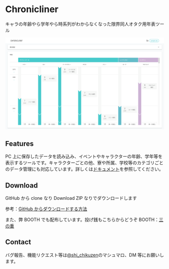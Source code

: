 # Chronicliner

キャラの年齢やら学年やら時系列がわからなくなった限界同人オタク用年表ツール

![動作デモ](https://github.com/shi-chikuzen/chronicliner_documents/blob/main/_images/top.png?raw=true)

## Features

PC 上に保存したデータを読み込み、イベントやキャラクターの年齢、学年等を表示するツールです。キャラクターごとの他、寮や所属、学校等のカテゴリごとのデータ管理にも対応しています。詳しくは[ドキュメント](https://shi-chikuzen.github.io/chronicliner_documents/)を参照してください。

## Download

GitHub から clone なり Download ZIP なりでダウンロードします

参考：[GitHub からダウンロードする方法](http://www.humblesoft.com/wiki/?GitHub%E3%81%8B%E3%82%89%E3%83%80%E3%82%A6%E3%83%B3%E3%83%AD%E3%83%BC%E3%83%89%E3%81%99%E3%82%8B%E6%96%B9%E6%B3%95)

また、弊 BOOTH でも配布しています。投げ銭もこちらからどうぞ
BOOTH：[三の重](https://threelayerbox.booth.pm/)

## Contact

バグ報告、機能リクエスト等は[@shi_chikuzen](https://twitter.com/shi_chikuzen)のマシュマロ、DM 等にお願いします。
